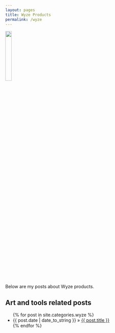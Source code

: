 ```yaml
---
layout: pages
title: Wyze Products
permalink: /wyze
---
```


<img class="category" src="http://www.stevencombs.com/images/design/wyze.svg" width="20%" />

Below are my posts about Wyze products.

## Art and tools related posts
<ul id="blog-posts" class="posts">
{% for post in site.categories.wyze %}
    <li><span>{{ post.date | date_to_string }} &raquo; </span><a href="{{ post.url }}">{{ post.title }}</a></li>
{% endfor %}
</ul>
